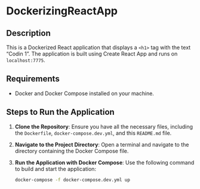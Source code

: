 # DockerizingReactApp

## Description
This is a Dockerized React application that displays a `<h1>` tag with the text “Codin 1”. The application is built using Create React App and runs on `localhost:7775`.

## Requirements
- Docker and Docker Compose installed on your machine.

## Steps to Run the Application

1. **Clone the Repository**:
   Ensure you have all the necessary files, including the `Dockerfile`, `docker-compose.dev.yml`, and this `README.md` file.

2. **Navigate to the Project Directory**:
   Open a terminal and navigate to the directory containing the Docker Compose file.

3. **Run the Application with Docker Compose**:
   Use the following command to build and start the application:
   ```bash
   docker-compose -f docker-compose.dev.yml up

   
